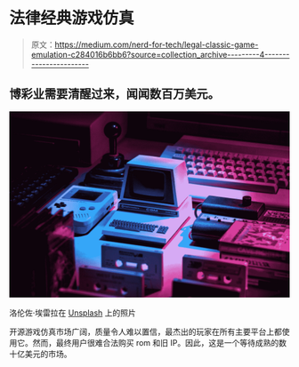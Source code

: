 # 法律经典游戏仿真

> 原文：<https://medium.com/nerd-for-tech/legal-classic-game-emulation-c284016b6bb6?source=collection_archive---------4----------------------->

## 博彩业需要清醒过来，闻闻数百万美元。

![](img/ba6e1c7343f88e96da639f8bb118d23b.png)

洛伦佐·埃雷拉在 [Unsplash](https://unsplash.com?utm_source=medium&utm_medium=referral) 上的照片

开源游戏仿真市场广阔，质量令人难以置信，最杰出的玩家在所有主要平台上都使用它。然而，最终用户很难合法购买 rom 和旧 IP。因此，这是一个等待成熟的数十亿美元的市场。